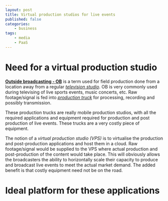 ```yaml
---
layout: post
title: Virtual production studios for live events
published: false
categories:
    - business
tags:
    - media
    - PaaS
---
```


# Need for a virtual production studio

**[Outside broadcasting - OB](https://en.wikipedia.org/wiki/Outside_broadcasting)** is a term used for field production done from a location away from a regular *[television studio](https://en.wikipedia.org/wiki/Television_studio)*.  OB is very commonly used during televising of live sports events, music concerts, etc. Raw footage/signal is fed into *[production truck](https://en.wikipedia.org/wiki/Production_truck)* for processing, recording and possibly transmission.

These production trucks are really mobile production studios, with all the required applications and equipment required for production and post production of live events. These trucks are a very costly piece of equipment.

The notion of a _virtual production studio (VPS)_ is to virtualise the production and post-production applications and host them in a cloud.  Raw footage/signal would be supplied to the VPS where actual production and post-production of the content would take place.  This will obviously allows the broadcasters the ability to horizontally scale their capacity to produce and broadcast live events to meet the actual market demand.  The added benefit is that costly equipment need not be on the road.

# Ideal platform for these applications
